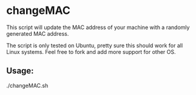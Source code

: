 # changeMAC
This script will update the MAC address of your machine with a randomly generated MAC address.

The script is only tested on Ubuntu, pretty sure this should work for all Linux systems.
Feel free to fork and add more support for other OS.

## Usage:
./changeMAC.sh
